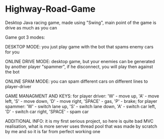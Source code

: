 # Highway-Road-Game
Desktop Java racing game, made using "Swing", main point of the game is drive as much as you can

Game got 3 modes: 

DESKTOP MODE: you just play game with the bot that spams enemy cars for you

ONLINE DRIVE MODE: desktop game, but your enemies can be generated by another player "spammer", if he disconnect, you will play then against the bot

ONLINE SPAM MODE: you can spam different cars on different lines to player-driver

GAME MANAGMENT AND KEYS: for player driver: 'W' - move up, 'A' - move left, 'S' - move down, 'D' - move right, 'SPACE' - gas, 'P' - brake; for player spammer: 'W' - switch lane up, 'S' - switch lane down, 'A' - switch car left, 'D' - switch car right, 'SPACE' - spam car

ADDITIONAL INFO: it is my first serious project, so here is quite bad MVC realisation, what is more server uses thread pool that was made by scratch by me and so it is far from perfect working one
